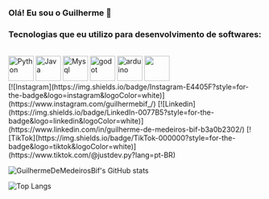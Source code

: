 ### Olá! Eu sou o Guilherme 👋

### Tecnologias que eu utilizo para desenvolvimento de softwares:
<div style="display: inline_block"><br/>
        <img aling="center" alt="Python" height="50" src="https://raw.githubusercontent.com/marwin1991/profile-technology-icons/refs/heads/main/icons/python.png">
        <img aling="center" alt="Java" height="50" src="">
        <img aling="center" alt="Mysql" height="50" src="https://raw.githubusercontent.com/marwin1991/profile-technology-icons/refs/heads/main/icons/mysql.png">
        <img aling="center" alt="godot" height="50" src="https://raw.githubusercontent.com/marwin1991/profile-technology-icons/refs/heads/main/icons/godot.png">
        <img aling="center" alt="arduino" height="50" src="https://raw.githubusercontent.com/marwin1991/profile-technology-icons/refs/heads/main/icons/arduino.png">
        <img aling="center" alt="" height="50" src="">
</div>
[![Instagram](https://img.shields.io/badge/Instagram-E4405F?style=for-the-badge&logo=instagram&logoColor=white)](https://www.instagram.com/guilhermebif_/)
[![Linkedin](https://img.shields.io/badge/LinkedIn-0077B5?style=for-the-badge&logo=linkedin&logoColor=white)](https://www.linkedin.com/in/guilherme-de-medeiros-bif-b3a0b2302/)
[![TikTok](https://img.shields.io/badge/TikTok-000000?style=for-the-badge&logo=tiktok&logoColor=white)](https://www.tiktok.com/@justdev.py?lang=pt-BR)

![GuilhermeDeMedeirosBif's GitHub stats](https://github-readme-stats.vercel.app/api?username=GuilhermeDeMedeirosBif&show_icons=true&theme=radical)

![Top Langs](https://github-readme-stats.vercel.app/api/top-langs/?username=GuilhermeDeMedeirosBif&layout=compact&theme=radical)


